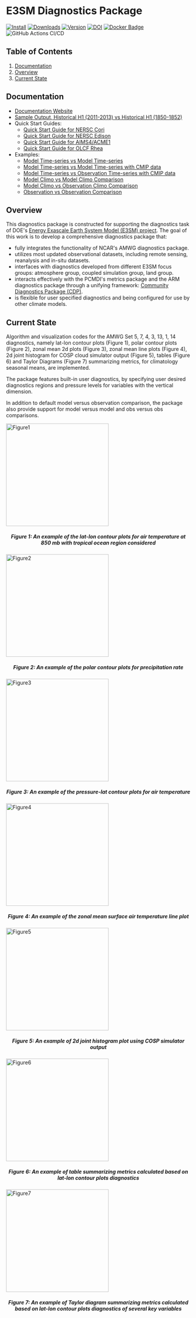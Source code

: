 # E3SM Diagnostics Package

[![Install](https://anaconda.org/e3sm/e3sm_diags/badges/installer/conda.svg)](https://anaconda.org/e3sm/e3sm_diags)
[![Downloads](https://anaconda.org/e3sm/e3sm_diags/badges/downloads.svg)](https://anaconda.org/e3sm/e3sm_diags)
[![Version](https://anaconda.org/e3sm/e3sm_diags/badges/version.svg)](https://anaconda.org/e3sm/e3sm_diags)
[![DOI](https://zenodo.org/badge/DOI/10.5281/zenodo.1009157.svg)](https://doi.org/10.5281/zenodo.1009157)
[![Docker Badge](https://images.microbadger.com/badges/version/e3sm/e3sm_diags.svg)](https://hub.docker.com/r/e3sm/e3sm_diags/)
![GitHub Actions CI/CD](https://github.com/E3SM-Project/e3sm_diags/workflows/CI%2FCD%20Workflow/badge.svg)

## Table of Contents
1. [Documentation](#doc)
2. [Overview](#overview)
3. [Current State](#current-state)

## Documentation <a name="doc"></a>
* [Documentation Website](https://e3sm-project.github.io/e3sm_diags)
* [Sample Output, Historical H1 (2011-2013) vs Historical H1 (1850-1852)](https://e3sm-project.github.io/e3sm_diags/sample_output/modTS_vs_modTS_3years/viewer/index.html)
* Quick Start Guides:
  * [Quick Start Guide for NERSC Cori](https://e3sm-project.github.io/e3sm_diags/docs/html/quickguides/quick-guide-cori.html)
  * [Quick Start Guide for NERSC Edison](https://e3sm-project.github.io/e3sm_diags/docs/html/quickguides/quick-guide-edison-shifter.html)
  * [Quick Start Guide for AIMS4/ACME1](https://e3sm-project.github.io/e3sm_diags/docs/html/quickguides/quick-guide-aims4.html)
  * [Quick Start Guide for OLCF Rhea](https://e3sm-project.github.io/e3sm_diags/docs/html/quickguides/quick-guide-rhea.html)
* Examples:
  * [Model Time-series vs Model Time-series](https://e3sm-project.github.io/e3sm_diags/docs/html/examples/model_ts-vs-model_ts.html)
  * [Model Time-series vs Model Time-series with CMIP data](https://e3sm-project.github.io/e3sm_diags/docs/html/examples/model_ts-vs-model_ts-CMIP.html)
  * [Model Time-series vs Observation Time-series with CMIP data](https://e3sm-project.github.io/e3sm_diags/docs/html/examples/model_ts-vs-obs_ts-CMIP.html)
  * [Model Climo vs Model Climo Comparison](https://e3sm-project.github.io/e3sm_diags/docs/html/examples/model_climo-vs-model_climo.html)
  * [Model Climo vs Observation Climo Comparison](https://e3sm-project.github.io/e3sm_diags/docs/html/examples/model_climo-vs-obs_climo.html)
  * [Observation vs Observation Comparison](https://e3sm-project.github.io/e3sm_diags/docs/html/examples/obs_climo-vs-obs_climo.html)

## Overview<a name="overview"></a>
This diagnostics package is constructed for supporting the diagnostics task of DOE's [Energy Exascale Earth System Model (E3SM) project](https://climatemodeling.science.energy.gov/projects/accelerated-climate-modeling-energy). The goal of this work is to develop a comprehensive diagnostics package that:

* fully integrates the functionality of NCAR's AMWG diagnostics package.
* utilizes most updated observational datasets, including remote sensing, reanalysis and in-situ datasets. 
* interfaces with diagnostics developed from different E3SM focus groups: atmosphere group, coupled simulation group, land group.
* interacts effectively with the PCMDI's metrics package and the ARM diagnostics package through a unifying framework: [Community Diagnostics Package (CDP)](https://github.com/CDAT/cdp).
* is flexible for user specified diagnostics and being configured for use by other climate models.

## Current State <a name="current-state"></a>
Algorithm and visualization codes for the AMWG Set 5, 7, 4, 3, 13, 1, 14 diagnostics, namely lat-lon contour plots (Figure 1), polar contour plots (Figure 2), zonal mean 2d plots (Figure 3), zonal mean line plots (Figure 4), 2d joint histogram for COSP cloud simulator output (Figure 5), tables (Figure 6) and Taylor Diagrams (Figure 7) summarizing metrics, for climatology seasonal means, are implemented.

The package features built-in user diagnostics, by specifying user desired diagnostics regions and pressure levels for variables with the vertical dimension. 

In addition to default model versus observation comparison, the package also provide support for model versus model and obs versus obs comparisons. 

<img src="misc/example_fig1.png" alt="Figure1" style="width: 280px;"/>
<h5 align="center">Figure 1: An example of the lat-lon contour plots for air temperature at 850 mb with tropical ocean region considered</h5> 

<img src="misc/example_fig2.png" alt="Figure2" style="width: 280px;"/>
<h5 align="center">Figure 2: An example of the polar contour plots for precipitation rate</h5> 

<img src="misc/example_fig3.png" alt="Figure3" style="width: 280px;"/>
<h5 align="center">Figure 3: An example of the pressure-lat contour plots for air temperature </h5> 

<img src="misc/example_fig4.png" alt="Figure4" style="width: 280px;"/>
<h5 align="center">Figure 4: An example of the zonal mean surface air temperature line plot </h5> 

<img src="misc/example_fig5.png" alt="Figure5" style="width: 280px;"/>
<h5 align="center">Figure 5: An example of 2d joint histogram plot using COSP simulator output</h5>

<img src="misc/example_fig6.png" alt="Figure6" style="width: 280px;"/>
<h5 align="center">Figure 6: An example of table summarizing metrics calculated based on lat-lon contour plots diagnostics</h5>

<img src="misc/example_fig7.png" alt="Figure7" style="width: 280px;"/>
<h5 align="center">Figure 7: An example of Taylor diagram summarizing metrics calculated based on lat-lon contour plots diagnostics of several key variables</h5>